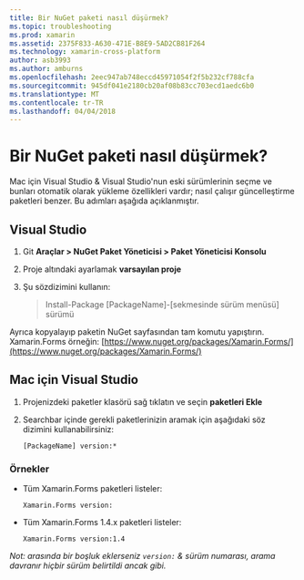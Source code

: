 ```yaml
---
title: Bir NuGet paketi nasıl düşürmek?
ms.topic: troubleshooting
ms.prod: xamarin
ms.assetid: 2375F833-A630-471E-B8E9-5AD2CB81F264
ms.technology: xamarin-cross-platform
author: asb3993
ms.author: amburns
ms.openlocfilehash: 2eec947ab748eccd45971054f2f5b232cf788cfa
ms.sourcegitcommit: 945df041e2180cb20af08b83cc703ecd1aedc6b0
ms.translationtype: MT
ms.contentlocale: tr-TR
ms.lasthandoff: 04/04/2018
---
```

# <a name="how-do-i-downgrade-a-nuget-package"></a>Bir NuGet paketi nasıl düşürmek?

Mac için Visual Studio & Visual Studio'nun eski sürümlerinin seçme ve bunları otomatik olarak yükleme özellikleri vardır; nasıl çalışır güncelleştirme paketleri benzer. Bu adımları aşağıda açıklanmıştır.

## <a name="visual-studio"></a>Visual Studio
1. Git **Araçlar > NuGet Paket Yöneticisi > Paket Yöneticisi Konsolu**
2. Proje altındaki ayarlamak **varsayılan proje**
3. Şu sözdizimini kullanın:

    > Install-Package [PackageName]-[sekmesinde sürüm menüsü] sürümü

Ayrıca kopyalayıp paketin NuGet sayfasından tam komutu yapıştırın. Xamarin.Forms örneğin: [https://www.nuget.org/packages/Xamarin.Forms/](https://www.nuget.org/packages/Xamarin.Forms/)

## <a name="visual-studio-for-mac"></a>Mac için Visual Studio
1. Projenizdeki paketler klasörü sağ tıklatın ve seçin **paketleri Ekle**
2. Searchbar içinde gerekli paketlerinizin aramak için aşağıdaki söz dizimini kullanabilirsiniz:

    `[PackageName] version:*`

### <a name="examples"></a>Örnekler 
- Tüm Xamarin.Forms paketleri listeler: 

    `Xamarin.Forms version:`
- Tüm Xamarin.Forms 1.4.x paketleri listeler: 

    `Xamarin.Forms version:1.4`

*Not: arasında bir boşluk eklerseniz `version:` & sürüm numarası, arama davranır hiçbir sürüm belirtildi ancak gibi.*

